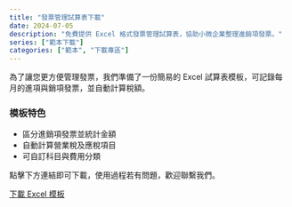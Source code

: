 ```yaml
---
title: "發票管理試算表下載"
date: 2024-07-05
description: "免費提供 Excel 格式發票管理試算表，協助小微企業整理進銷項發票。"
series: ["範本下載"]
categories: ["範本", "下載專區"]
---
```


為了讓您更方便管理發票，我們準備了一份簡易的 Excel 試算表模板，可記錄每月的進項與銷項發票，並自動計算稅額。

### 模板特色

- 區分進銷項發票並統計金額  
- 自動計算營業稅及應稅項目  
- 可自訂科目與費用分類

點擊下方連結即可下載，使用過程若有問題，歡迎聯繫我們。

[下載 Excel 模板](#)
